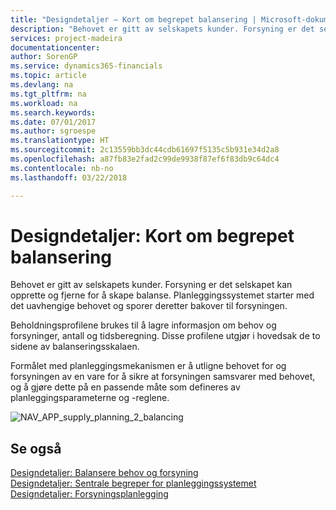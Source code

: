 ```yaml
---
title: "Designdetaljer – Kort om begrepet balansering | Microsoft-dokumentasjon"
description: "Behovet er gitt av selskapets kunder. Forsyning er det selskapet kan opprette og fjerne for å skape balanse. Planleggingssystemet starter med det uavhengige behovet og sporer deretter bakover til forsyningen."
services: project-madeira
documentationcenter: 
author: SorenGP
ms.service: dynamics365-financials
ms.topic: article
ms.devlang: na
ms.tgt_pltfrm: na
ms.workload: na
ms.search.keywords: 
ms.date: 07/01/2017
ms.author: sgroespe
ms.translationtype: HT
ms.sourcegitcommit: 2c13559bb3dc44cdb61697f5135c5b931e34d2a8
ms.openlocfilehash: a87fb83e2fad2c99de9938f87ef6f83db9c64dc4
ms.contentlocale: nb-no
ms.lasthandoff: 03/22/2018

---
```

# <a name="design-details-the-concept-of-balancing-in-brief"></a>Designdetaljer: Kort om begrepet balansering
Behovet er gitt av selskapets kunder. Forsyning er det selskapet kan opprette og fjerne for å skape balanse. Planleggingssystemet starter med det uavhengige behovet og sporer deretter bakover til forsyningen.  
  
 Beholdningsprofilene brukes til å lagre informasjon om behov og forsyninger, antall og tidsberegning. Disse profilene utgjør i hovedsak de to sidene av balanseringsskalaen.  
  
 Formålet med planleggingsmekanismen er å utligne behovet for og forsyningen av en vare for å sikre at forsyningen samsvarer med behovet, og å gjøre dette på en passende måte som defineres av planleggingsparameterne og -reglene.  
  
 ![](media/nav_app_supply_planning_2_balancing.png "NAV_APP_supply_planning_2_balancing")  
  
## <a name="see-also"></a>Se også  
 [Designdetaljer: Balansere behov og forsyning](design-details-balancing-demand-and-supply.md)   
 [Designdetaljer: Sentrale begreper for planleggingssystemet](design-details-central-concepts-of-the-planning-system.md)   
 [Designdetaljer: Forsyningsplanlegging](design-details-supply-planning.md)
